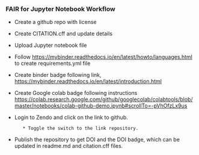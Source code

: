 ### FAIR for Jupyter Notebook Workflow 

* Create a github repo with license

* Create CITATION.cff and update details

* Upload Jupyter notebook file

* Follow https://mybinder.readthedocs.io/en/latest/howto/languages.html to create requirements.yml file

* Create binder badge following link, https://mybinder.readthedocs.io/en/latest/introduction.html

* Create Google colab badge following instructions https://colab.research.google.com/github/googlecolab/colabtools/blob/master/notebooks/colab-github-demo.ipynb#scrollTo=-pVhOfzLx9us

* Login to Zendo and click on the link to github. 

         * Toggle the switch to the link repository. 

* Publish the repository to get DOI and the DOI badge, which can be updated in readme.md and citation.cff files.
